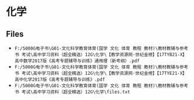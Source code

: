 # 化学

## Files

- `F:/5000G电子书\G01-文化科学教育体育(国学 文化 体育 教程 教材)\教材教辅与参考书 考试\高中学习资料（超全精选）12G\化学\【教学资源网·世纪金榜】【17TYB21-X】高中数学2017版《高考专题辅导与训练》通用理（新考纲）.pdf`
- `F:/5000G电子书\G01-文化科学教育体育(国学 文化 体育 教程 教材)\教材教辅与参考书 考试\高中学习资料（超全精选）12G\化学\【教学资源网·世纪金榜】【17TYE21-X】高中化学2017版《高考专题辅导与训练》.pdf`
- `F:/5000G电子书\G01-文化科学教育体育(国学 文化 体育 教程 教材)\教材教辅与参考书 考试\高中学习资料（超全精选）12G\化学\files.txt`
